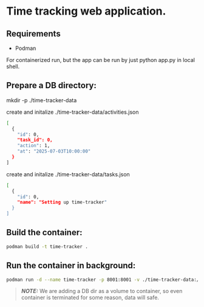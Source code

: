 
# Time tracking web application.

## Requirements

- Podman

For containerized run, but the app can be run by just python app.py in local shell.


## Prepare a DB directory:

mkdir -p ./time-tracker-data

create and initalize ./time-tracker-data/activities.json

```bash
[
  {
    "id": 0,
    "task_id": 0,
    "action": 1,
    "at": "2025-07-03T10:00:00"
  }
]
```
create and initalize ./time-tracker-data/tasks.json
```bash
[
  {
    "id": 0,
    "name": "Setting up time-tracker"
  }
]
```

## Build the container:

```bash
podman build -t time-tracker .
```

## Run the container in background:

```bash
podman run -d --name time-tracker -p 8001:8001 -v ./time-tracker-data:/data:Z time-tracker
```

 > **_NOTE:_** We are adding a DB dir as a volume to container, so even container is terminated for some reason, data will safe.
